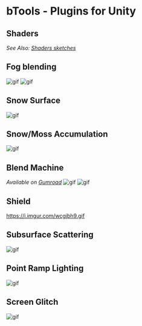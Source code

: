 # **bTools - Plugins for Unity**  

## Shaders
*See Also: [Shaders sketches](https://github.com/Blobinet/bTools-Shaders/tree/master/Includes)*

## **Fog blending**  
![gif](https://i.imgur.com/OeIrSRi.gif)
![gif](https://i.imgur.com/AOh0xNs.gif)

## **Snow Surface**  
![gif](https://i.imgur.com/LUYM2kq.gif)

## **Snow/Moss Accumulation**
![gif](https://i.imgur.com/G4BzFpn.gif)

## **Blend Machine**  
*Available on [Gumroad](https://gum.co/zTybHE)*
![gif](https://i.imgur.com/V6uyw34.gif)
![gif](https://i.imgur.com/gKq5Om2.gif)

## **Shield**
https://i.imgur.com/wcgjbh9.gif

## **Subsurface Scattering**
![gif](https://i.imgur.com/oL3jnG6.gif)

## **Point Ramp Lighting**
![gif](https://i.imgur.com/mrT8IXp.gif)

## **Screen Glitch**
![gif](https://i.imgur.com/C6RAzH1.gif)

